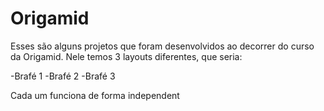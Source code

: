 # Origamid

Esses são alguns projetos que foram desenvolvidos ao decorrer do curso da Origamid.
Nele temos 3 layouts diferentes, que seria:

-Brafé 1
-Brafé 2
-Brafé 3

Cada um funciona de forma independent

